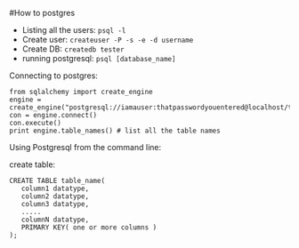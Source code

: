 #How to postgres

* Listing all the users: `psql -l`
* Create user: `createuser -P -s -e -d username`
* Create DB: `createdb tester`
* running postgresql: `psql [database_name]`

Connecting to postgres:

```
from sqlalchemy import create_engine
engine = create_engine("postgresql://iamauser:thatpasswordyouentered@localhost/test")
con = engine.connect()
con.execute()
print engine.table_names() # list all the table names
```

Using Postgresql from the command line:

create table:

```
CREATE TABLE table_name(
   column1 datatype,
   column2 datatype,
   column3 datatype,
   .....
   columnN datatype,
   PRIMARY KEY( one or more columns )
);
```